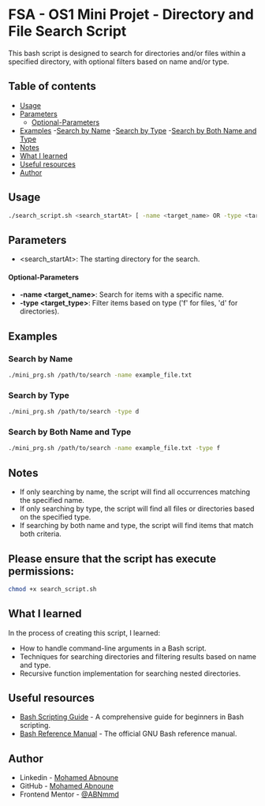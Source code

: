 # FSA - OS1 Mini Projet - Directory and File Search Script

This bash script is designed to search for directories and/or files within a specified directory, with optional filters based on name and/or type.


## Table of contents

- [Usage](#Usage)
- [Parameters](#Parameters)
  - [Optional-Parameters](#Optional-Parameters)
- [Examples](#Examples)
    -[Search by Name](#search-by-name)
    -[Search by Type](#search-by-type)
    -[Search by Both Name and Type](#search-by-both-name-and-type)
- [Notes](#notes)
- [What I learned](#what-i-learned)
- [Useful resources](#useful-resources)
- [Author](#author)


## Usage

```bash
./search_script.sh <search_startAt> [ -name <target_name> OR -type <target_type> ]
```

## Parameters

- <search_startAt>: The starting directory for the search.
#### Optional-Parameters
- **-name <target_name>**: Search for items with a specific name.
- **-type <target_type>**: Filter items based on type ('f' for files, 'd' for directories).

## Examples

### Search by Name
```bash
./mini_prg.sh /path/to/search -name example_file.txt
```

### Search by Type
```bash
./mini_prg.sh /path/to/search -type d
```

### Search by Both Name and Type
```bash
./mini_prg.sh /path/to/search -name example_file.txt -type f
```

## Notes

- If only searching by name, the script will find all occurrences matching the specified name.
- If only searching by type, the script will find all files or directories based on the specified type.
- If searching by both name and type, the script will find items that match both criteria.

## Please ensure that the script has execute permissions:

```bash
chmod +x search_script.sh
```

## What I learned

In the process of creating this script, I learned:

- How to handle command-line arguments in a Bash script.
- Techniques for searching directories and filtering results based on name and type.
- Recursive function implementation for searching nested directories.

## Useful resources

- [Bash Scripting Guide](https://www.tldp.org/LDP/Bash-Beginners-Guide/html/index.html) - A comprehensive guide for beginners in Bash scripting.
- [Bash Reference Manual](https://www.gnu.org/software/bash/manual/bash.html) - The official GNU Bash reference manual.


## Author

- Linkedin - [Mohamed Abnoune](https://www.linkedin.com/in/mohamed-abnoune-863130294/)
- GitHub - [Mohamed Abnoune](https://github.com/ABNmmd)
- Frontend Mentor - [@ABNmmd](https://www.frontendmentor.io/profile/ABNmmd)